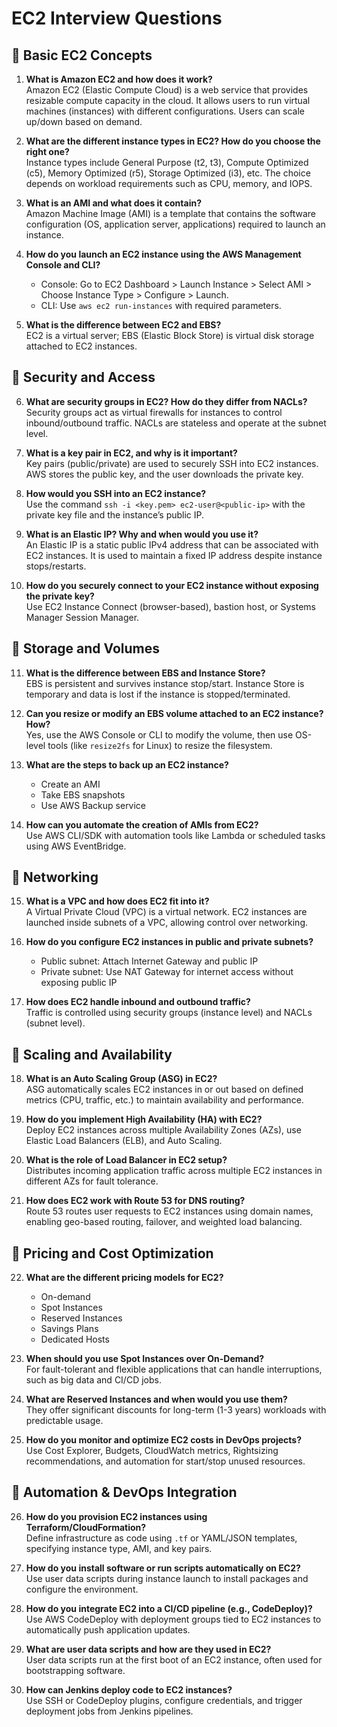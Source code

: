 # EC2 Interview Questions

## 🔹 Basic EC2 Concepts

1. **What is Amazon EC2 and how does it work?**  
   Amazon EC2 (Elastic Compute Cloud) is a web service that provides resizable compute capacity in the cloud. It allows users to run virtual machines (instances) with different configurations. Users can scale up/down based on demand.

2. **What are the different instance types in EC2? How do you choose the right one?**  
   Instance types include General Purpose (t2, t3), Compute Optimized (c5), Memory Optimized (r5), Storage Optimized (i3), etc. The choice depends on workload requirements such as CPU, memory, and IOPS.

3. **What is an AMI and what does it contain?**  
   Amazon Machine Image (AMI) is a template that contains the software configuration (OS, application server, applications) required to launch an instance.

4. **How do you launch an EC2 instance using the AWS Management Console and CLI?**  
   - Console: Go to EC2 Dashboard > Launch Instance > Select AMI > Choose Instance Type > Configure > Launch.  
   - CLI: Use `aws ec2 run-instances` with required parameters.

5. **What is the difference between EC2 and EBS?**  
   EC2 is a virtual server; EBS (Elastic Block Store) is virtual disk storage attached to EC2 instances.

## 🔹 Security and Access

6. **What are security groups in EC2? How do they differ from NACLs?**  
   Security groups act as virtual firewalls for instances to control inbound/outbound traffic. NACLs are stateless and operate at the subnet level.

7. **What is a key pair in EC2, and why is it important?**  
   Key pairs (public/private) are used to securely SSH into EC2 instances. AWS stores the public key, and the user downloads the private key.

8. **How would you SSH into an EC2 instance?**  
   Use the command `ssh -i <key.pem> ec2-user@<public-ip>` with the private key file and the instance’s public IP.

9. **What is an Elastic IP? Why and when would you use it?**  
   An Elastic IP is a static public IPv4 address that can be associated with EC2 instances. It is used to maintain a fixed IP address despite instance stops/restarts.

10. **How do you securely connect to your EC2 instance without exposing the private key?**  
    Use EC2 Instance Connect (browser-based), bastion host, or Systems Manager Session Manager.

## 🔹 Storage and Volumes

11. **What is the difference between EBS and Instance Store?**  
    EBS is persistent and survives instance stop/start. Instance Store is temporary and data is lost if the instance is stopped/terminated.

12. **Can you resize or modify an EBS volume attached to an EC2 instance? How?**  
    Yes, use the AWS Console or CLI to modify the volume, then use OS-level tools (like `resize2fs` for Linux) to resize the filesystem.

13. **What are the steps to back up an EC2 instance?**  
    - Create an AMI  
    - Take EBS snapshots  
    - Use AWS Backup service

14. **How can you automate the creation of AMIs from EC2?**  
    Use AWS CLI/SDK with automation tools like Lambda or scheduled tasks using AWS EventBridge.

## 🔹 Networking

15. **What is a VPC and how does EC2 fit into it?**  
    A Virtual Private Cloud (VPC) is a virtual network. EC2 instances are launched inside subnets of a VPC, allowing control over networking.

16. **How do you configure EC2 instances in public and private subnets?**  
    - Public subnet: Attach Internet Gateway and public IP  
    - Private subnet: Use NAT Gateway for internet access without exposing public IP

17. **How does EC2 handle inbound and outbound traffic?**  
    Traffic is controlled using security groups (instance level) and NACLs (subnet level).

## 🔹 Scaling and Availability

18. **What is an Auto Scaling Group (ASG) in EC2?**  
    ASG automatically scales EC2 instances in or out based on defined metrics (CPU, traffic, etc.) to maintain availability and performance.

19. **How do you implement High Availability (HA) with EC2?**  
    Deploy EC2 instances across multiple Availability Zones (AZs), use Elastic Load Balancers (ELB), and Auto Scaling.

20. **What is the role of Load Balancer in EC2 setup?**  
    Distributes incoming application traffic across multiple EC2 instances in different AZs for fault tolerance.

21. **How does EC2 work with Route 53 for DNS routing?**  
    Route 53 routes user requests to EC2 instances using domain names, enabling geo-based routing, failover, and weighted load balancing.

## 🔹 Pricing and Cost Optimization

22. **What are the different pricing models for EC2?**  
    - On-demand  
    - Spot Instances  
    - Reserved Instances  
    - Savings Plans  
    - Dedicated Hosts

23. **When should you use Spot Instances over On-Demand?**  
    For fault-tolerant and flexible applications that can handle interruptions, such as big data and CI/CD jobs.

24. **What are Reserved Instances and when would you use them?**  
    They offer significant discounts for long-term (1-3 years) workloads with predictable usage.

25. **How do you monitor and optimize EC2 costs in DevOps projects?**  
    Use Cost Explorer, Budgets, CloudWatch metrics, Rightsizing recommendations, and automation for start/stop unused resources.

## 🔹 Automation & DevOps Integration

26. **How do you provision EC2 instances using Terraform/CloudFormation?**  
    Define infrastructure as code using `.tf` or YAML/JSON templates, specifying instance type, AMI, and key pairs.

27. **How do you install software or run scripts automatically on EC2?**  
    Use user data scripts during instance launch to install packages and configure the environment.

28. **How do you integrate EC2 into a CI/CD pipeline (e.g., CodeDeploy)?**  
    Use AWS CodeDeploy with deployment groups tied to EC2 instances to automatically push application updates.

29. **What are user data scripts and how are they used in EC2?**  
    User data scripts run at the first boot of an EC2 instance, often used for bootstrapping software.

30. **How can Jenkins deploy code to EC2 instances?**  
    Use SSH or CodeDeploy plugins, configure credentials, and trigger deployment jobs from Jenkins pipelines.
